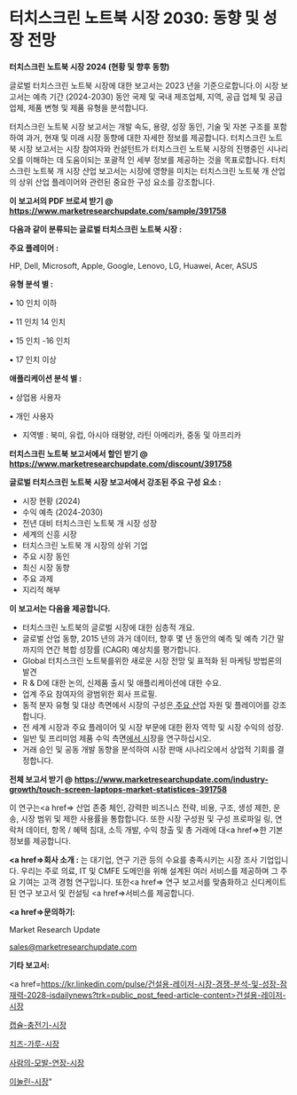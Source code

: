 # 터치스크린 노트북 시장 2030: 동향 및 성장 전망

<strong>터치스크린 노트북 시장 2024 (현황 및 향후 동향)</strong>

글로벌 터치스크린 노트북 시장에 대한 보고서는 2023 년을 기준으로합니다.이 시장 보고서는 예측 기간 (2024-2030) 동안 국제 및 국내 제조업체, 지역, 공급 업체 및 공급 업체, 제품 변형 및 제품 유형을 분석합니다.

터치스크린 노트북 시장 보고서는 개발 속도, 용량, 성장 동인, 기술 및 자본 구조를 포함하여 과거, 현재 및 미래 시장 동향에 대한 자세한 정보를 제공합니다. 터치스크린 노트북 시장 보고서는 시장 참여자와 컨설턴트가 터치스크린 노트북 시장의 진행중인 시나리오를 이해하는 데 도움이되는 포괄적 인 세부 정보를 제공하는 것을 목표로합니다. 터치스크린 노트북 개 시장 산업 보고서는 시장에 영향을 미치는 터치스크린 노트북 개 산업의 상위 산업 플레이어와 관련된 중요한 구성 요소를 강조합니다.



<strong>이 보고서의 PDF 브로셔 받기 @ <a href=https://www.marketresearchupdate.com/sample/391758>https://www.marketresearchupdate.com/sample/391758</a></strong>



<strong>다음과 같이 분류되는 글로벌 터치스크린 노트북 시장 :</strong>



<strong>주요 플레이어 :</strong>

HP, Dell, Microsoft, Apple, Google, Lenovo, LG, Huawei, Acer, ASUS



<strong>유형 분석 별 :</strong>

• 10 인치 이하

• 11 인치 14 인치

• 15 인치 -16 인치

• 17 인치 이상



<strong>애플리케이션 분석 별 :</strong>

• 상업용 사용자

• 개인 사용자

<ul>
  <li>지역별 : 북미, 유럽, 아시아 태평양, 라틴 아메리카, 중동 및 아프리카</li>
</ul>


<strong>터치스크린 노트북 보고서에서 할인 받기 @ <a href=https://www.marketresearchupdate.com/discount/391758>https://www.marketresearchupdate.com/discount/391758</a></strong>



<strong>글로벌 터치스크린 노트북 시장 보고서에서 강조된 주요 구성 요소 :</strong>
<ul>
  <li>시장 현황 (2024)</li>
  <li>수익 예측 (2024-2030)</li>
  <li>전년 대비 터치스크린 노트북 개 시장 성장</li>
  <li>세계의 신흥 시장</li>
  <li>터치스크린 노트북 개 시장의 상위 기업</li>
  <li>주요 시장 동인</li>
  <li>최신 시장 동향</li>
  <li>주요 과제</li>
  <li>지리적 해부</li>
</ul>


<strong>이 보고서는 다음을 제공합니다.</strong>
<ul>
  <li>터치스크린 노트북의 글로벌 시장에 대한 심층적 개요.</li>
  <li>글로벌 산업 동향, 2015 년의 과거 데이터, 향후 몇 년 동안의 예측 및 예측 기간 말까지의 연간 복합 성장률 (CAGR) 예상치를 평가합니다.</li>
  <li>Global 터치스크린 노트북를위한 새로운 시장 전망 및 표적화 된 마케팅 방법론의 발견</li>
  <li>R &amp; D에 대한 논의, 신제품 출시 및 애플리케이션에 대한 수요.</li>
  <li>업계 주요 참여자의 광범위한 회사 프로필.</li>
  <li>동적 분자 유형 및 대상 측면에서 시장의 구성은<a href=> 주요 산</a>업 자원 및 플레이어를 강조합니다.</li>
  <li>전 세계 시장과 주요 플레이어 및 시장 부문에 대한 환자 역학 및 시장 수익의 성장.</li>
  <li>일반 및 프리미엄 제품 수익 측면<a href=>에서 시</a>장을 연구하십시오.</li>
  <li>거래 승인 및 공동 개발 동향을 분석하여 시장 판매 시나리오에서 상업적 기회를 결정합니다.</li>
</ul>



<strong>전체 보고서 받기 @ <a href=https://www.marketresearchupdate.com/industry-growth/touch-screen-laptops-market-statistices-391758>https://www.marketresearchupdate.com/industry-growth/touch-screen-laptops-market-statistices-391758</a></strong>

이 연구는<a href=> 산업 존중</a> 체인, 강력한 비즈니스 전략, 비용, 구조, 생성 제한, 운송, 시장 범위 및 제한 사용률을 통합합니다. 또한 시장 구성원 및 구성 프로파일 링, 연락처 데이터, 항목 / 혜택 침대, 소득 개발, 수익 창출 및 총 거래에 대<a href=>한 기본 </a>정보를 제공합니다.



<strong><a href=>회사 소</a>개 :</strong>
는 대기업, 연구 기관 등의 수요를 충족시키는 시장 조사 기업입니다. 우리는 주로 의료, IT 및 CMFE 도메인을 위해 설계된 여러 서비스를 제공하며 그 주요 기여는 고객 경험 연구입니다. 또한<a href=> 연구 보</a>고서를 맞춤화하고 신디케이트 된 연구 보고서 및 컨설팅 <a href=>서비스</a>를 제공합니다.



<strong><a href=>문의하기:</a></strong>

Market Research Update

sales@marketresearchupdate.com



<strong>기타 보고서:</strong>

<a href=https://kr.linkedin.com/pulse/건설용-레이저-시장-경쟁-분석-및-성장-잠재력-2028-isdailynews?trk=public_post_feed-article-content>건설용-레이저-시장</a>

<a href=https://www.linkedin.com/pulse/캡슐-충전기-시장-경쟁-분석-및-성장-잠재력-2029-trend-tracking-tips-360-analysis/>캡슐-충전기-시장</a>

<a href=https://www.linkedin.com/pulse/치즈-가루-시장-진입-전략-및-위험-평가2029년-market-matrix-musings-analysis-mxief/>치즈-가루-시장</a>

<a href=https://www.linkedin.com/pulse/사람의-모발-연장-시장-현재-및-미래-성장-2029-trendsetters-talk-360-analysis-bgf6f/>사람의-모발-연장-시장</a>

<a href=https://www.linkedin.com/pulse/이눌린-시장-진입-전략-및-위험-평가2030년-trendsetters-talk-360-analysis-o0dof/>이눌린-시장</a>"
